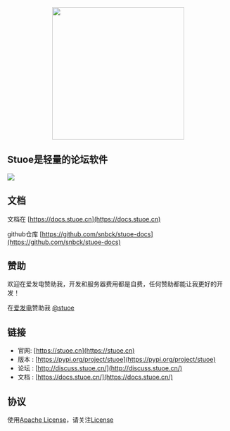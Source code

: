 <div align="center">
<img src="https://raw.githubusercontent.com/snbck/stuoe.github.io/master/static/Stuoe.png" width="300" height="300">

</div>


## Stuoe是轻量的论坛软件

<img src="https://raw.githubusercontent.com/stuoe/stuoe/master/stuoe-post.png">

## 文档
文档在 [https://docs.stuoe.cn](https://docs.stuoe.cn)

github仓库 [https://github.com/snbck/stuoe-docs](https://github.com/snbck/stuoe-docs)


## 赞助
欢迎在爱发电赞助我，开发和服务器费用都是自费，任何赞助都能让我更好的开发！

在[爱发电](http://afdian.net/)赞助我  [@stuoe](http://afdian.net/@stuoe)


## 链接

* 官网:  [https://stuoe.cn](https://stuoe.cn)
* 版本 : [https://pypi.org/project/stuoe](https://pypi.org/project/stuoe)
* 论坛 : [http://discuss.stuoe.cn/](http://discuss.stuoe.cn/)
* 文档 : [https://docs.stuoe.cn/](https://docs.stuoe.cn/)

## 协议
使用[Apache License](http://www.apache.org/licenses/)，请关注[License](https://github.com/stuoe/stuoe/blob/master/LICENSE)


